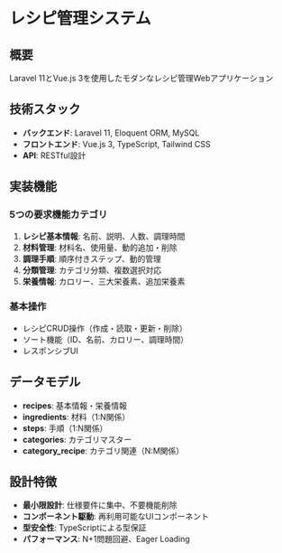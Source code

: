 # レシピ管理システム

## 概要
Laravel 11とVue.js 3を使用したモダンなレシピ管理Webアプリケーション

## 技術スタック
- **バックエンド**: Laravel 11, Eloquent ORM, MySQL
- **フロントエンド**: Vue.js 3, TypeScript, Tailwind CSS
- **API**: RESTful設計

## 実装機能
### 5つの要求機能カテゴリ
1. **レシピ基本情報**: 名前、説明、人数、調理時間
2. **材料管理**: 材料名、使用量、動的追加・削除
3. **調理手順**: 順序付きステップ、動的管理
4. **分類管理**: カテゴリ分類、複数選択対応
5. **栄養情報**: カロリー、三大栄養素、追加栄養素

### 基本操作
- レシピCRUD操作（作成・読取・更新・削除）
- ソート機能（ID、名前、カロリー、調理時間）
- レスポンシブUI

## データモデル
- **recipes**: 基本情報・栄養情報
- **ingredients**: 材料（1:N関係）
- **steps**: 手順（1:N関係）
- **categories**: カテゴリマスター
- **category_recipe**: カテゴリ関連（N:M関係）

## 設計特徴
- **最小限設計**: 仕様要件に集中、不要機能削除
- **コンポーネント駆動**: 再利用可能なUIコンポーネント
- **型安全性**: TypeScriptによる型保証
- **パフォーマンス**: N+1問題回避、Eager Loading